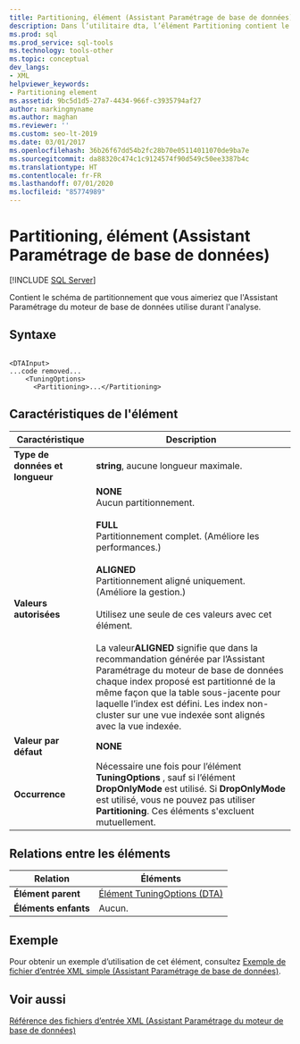 ```yaml
---
title: Partitioning, élément (Assistant Paramétrage de base de données)
description: Dans l’utilitaire dta, l’élément Partitioning contient le schéma de partitionnement que vous voulez que l’Assistant Paramétrage du moteur de base de données utilise lors de l’analyse.
ms.prod: sql
ms.prod_service: sql-tools
ms.technology: tools-other
ms.topic: conceptual
dev_langs:
- XML
helpviewer_keywords:
- Partitioning element
ms.assetid: 9bc5d1d5-27a7-4434-966f-c3935794af27
author: markingmyname
ms.author: maghan
ms.reviewer: ''
ms.custom: seo-lt-2019
ms.date: 03/01/2017
ms.openlocfilehash: 36b26f67dd54b2fc28b70e05114011070de9ba7e
ms.sourcegitcommit: da88320c474c1c9124574f90d549c50ee3387b4c
ms.translationtype: HT
ms.contentlocale: fr-FR
ms.lasthandoff: 07/01/2020
ms.locfileid: "85774989"
---
```

# <a name="partitioning-element-dta"></a>Partitioning, élément (Assistant Paramétrage de base de données)

 [!INCLUDE [SQL Server](../../includes/applies-to-version/sqlserver.md)]

Contient le schéma de partitionnement que vous aimeriez que l'Assistant Paramétrage du moteur de base de données utilise durant l'analyse.  
  
## <a name="syntax"></a>Syntaxe  
  
```  
  
<DTAInput>  
...code removed...  
    <TuningOptions>  
      <Partitioning>...</Partitioning>  
```  
  
## <a name="element-characteristics"></a>Caractéristiques de l'élément  
  
|Caractéristique|Description|  
|--------------------|-----------------|  
|**Type de données et longueur**|**string**, aucune longueur maximale.|  
|**Valeurs autorisées**|**NONE**<br /> Aucun partitionnement.<br /><br /> **FULL**<br /> Partitionnement complet. (Améliore les performances.)<br /><br /> **ALIGNED**<br /> Partitionnement aligné uniquement. (Améliore la gestion.)<br /><br /> Utilisez une seule de ces valeurs avec cet élément.<br /><br /> La valeur**ALIGNED** signifie que dans la recommandation générée par l’Assistant Paramétrage du moteur de base de données chaque index proposé est partitionné de la même façon que la table sous-jacente pour laquelle l’index est défini. Les index non-cluster sur une vue indexée sont alignés avec la vue indexée.|  
|**Valeur par défaut**|**NONE**|  
|**Occurrence**|Nécessaire une fois pour l’élément **TuningOptions** , sauf si l’élément **DropOnlyMode** est utilisé. Si **DropOnlyMode** est utilisé, vous ne pouvez pas utiliser **Partitioning**. Ces éléments s'excluent mutuellement.|  
  
## <a name="element-relationships"></a>Relations entre les éléments  
  
|Relation|Éléments|  
|------------------|--------------|  
|**Élément parent**|[Élément TuningOptions &#40;DTA&#41;](../../tools/dta/tuningoptions-element-dta.md)|  
|**Éléments enfants**|Aucun.|  
  
## <a name="example"></a>Exemple  
 Pour obtenir un exemple d’utilisation de cet élément, consultez [Exemple de fichier d’entrée XML simple &#40;Assistant Paramétrage de base de données&#41;](../../tools/dta/simple-xml-input-file-sample-dta.md).  
  
## <a name="see-also"></a>Voir aussi  
 [Référence des fichiers d’entrée XML &#40;Assistant Paramétrage du moteur de base de données&#41;](../../tools/dta/xml-input-file-reference-database-engine-tuning-advisor.md)  
  
  

